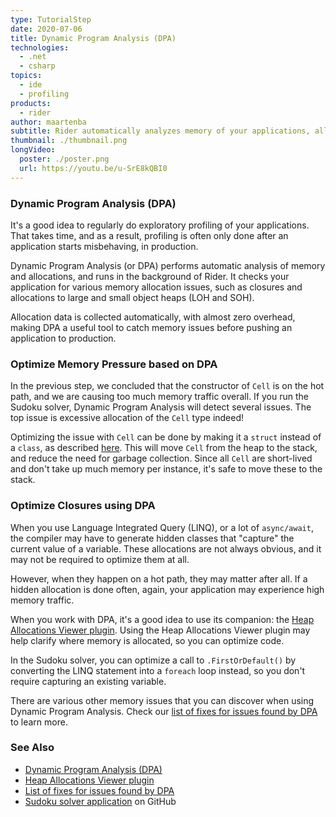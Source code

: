 ```yaml
---
type: TutorialStep
date: 2020-07-06
title: Dynamic Program Analysis (DPA)
technologies:
  - .net
  - csharp
topics:
  - ide
  - profiling
products:
  - rider
author: maartenba
subtitle: Rider automatically analyzes memory of your applications, all the time!
thumbnail: ./thumbnail.png
longVideo:
  poster: ./poster.png
  url: https://youtu.be/u-SrE8kQBI0
---
```


### Dynamic Program Analysis (DPA)

It's a good idea to regularly do exploratory profiling of your applications. That takes time, and as a result, profiling is often only done after an application starts misbehaving, in production.

Dynamic Program Analysis (or DPA) performs automatic analysis of memory and allocations, and runs in the background of Rider. It checks your application for various memory allocation issues, such as closures and allocations to large and small object heaps (LOH and SOH).

Allocation data is collected automatically, with almost zero overhead, making DPA a useful tool to catch memory issues before pushing an application to production.

### Optimize Memory Pressure based on DPA

In the previous step, we concluded that the constructor of `Cell` is on the hot path, and we are causing too much memory traffic overall. If you run the Sudoku solver, Dynamic Program Analysis will detect several issues. The top issue is excessive allocation of the `Cell` type indeed!

Optimizing the issue with `Cell` can be done by making it a `struct` instead of a `class`, as described [here](https://blog.jetbrains.com/dotnet/2020/03/31/auto-detect-memory-issues-app-dynamic-program-analysis-rider-2020-1/). This will move `Cell` from the heap to the stack, and reduce the need for garbage collection. Since all `Cell` are short-lived and don't take up much memory per instance, it's safe to move these to the stack.

### Optimize Closures using DPA

When you use Language Integrated Query (LINQ), or a lot of `async/await`, the compiler may have to generate hidden classes that "capture" the current value of a variable. These allocations are not always obvious, and it may not be required to optimize them at all.

However, when they happen on a hot path, they may matter after all. If a hidden allocation is done often, again, your application may experience high memory traffic.

When you work with DPA, it's a good idea to use its companion: the [Heap Allocations Viewer plugin](https://plugins.jetbrains.com/plugin/9223-heap-allocations-viewer). Using the Heap Allocations Viewer plugin may help clarify where memory is allocated, so you can optimize code.

In the Sudoku solver, you can optimize a call to `.FirstOrDefault()` by converting the LINQ statement into a `foreach` loop instead, so you don't require capturing an existing variable.

There are various other memory issues that you can discover when using Dynamic Program Analysis. Check our [list of fixes for issues found by DPA](https://www.jetbrains.com/help/rider/Fixing_Issues_Found_by_DPA.html) to learn more.

### See Also

- [Dynamic Program Analysis (DPA)](https://www.jetbrains.com/help/rider/Dynamic_Program_Analysis.html)
- [Heap Allocations Viewer plugin](https://plugins.jetbrains.com/plugin/9223-heap-allocations-viewer)
- [List of fixes for issues found by DPA](https://www.jetbrains.com/help/rider/Fixing_Issues_Found_by_DPA.html)
- [Sudoku solver application](https://github.com/JetBrains/DPA-demo) on GitHub